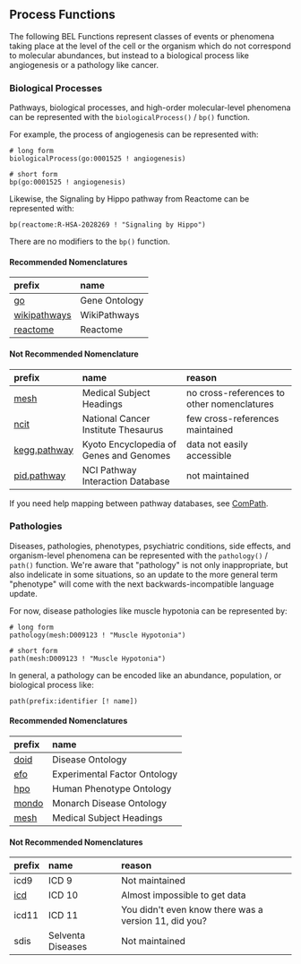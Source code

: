 ## Process Functions

The following BEL Functions represent classes of events or phenomena taking place at the level of the cell or the organism which do not correspond to molecular abundances, but instead to a biological process like angiogenesis or a pathology like cancer.

### Biological Processes

Pathways, biological processes, and high-order molecular-level phenomena can be represented with the `biologicalProcess()` / `bp()` function.

For example, the process of angiogenesis can be represented with:

```text
# long form
biologicalProcess(go:0001525 ! angiogenesis)

# short form
bp(go:0001525 ! angiogenesis)
```

Likewise, the Signaling by Hippo pathway from Reactome can be represented with:

```text
bp(reactome:R-HSA-2028269 ! "Signaling by Hippo")
```

There are no modifiers to the `bp()` function.

#### Recommended Nomenclatures

| prefix | name |
| :--- | :--- |
| [go](https://registry.identifiers.org/registry/go) | Gene Ontology |
| [wikipathways](https://registry.identifiers.org/registry/wikipathways) | WikiPathways |
| [reactome](https://registry.identifiers.org/registry/reactome) | Reactome |

#### Not Recommended Nomenclature

| prefix | name | reason |
| :--- | :--- | :--- |
| [mesh](https://registry.identifiers.org/registry/mesh) | Medical Subject Headings | no cross-references to other nomenclatures |
| [ncit](https://registry.identifiers.org/registry/ncit) | National Cancer Institute Thesaurus | few cross-references maintained |
| [kegg.pathway](https://registry.identifiers.org/registry/kegg.pathway) | Kyoto Encyclopedia of Genes and Genomes | data not easily accessible |
| [pid.pathway](https://registry.identifiers.org/registry/pid.pathway) | NCI Pathway Interaction Database | not maintained |

If you need help mapping between pathway databases, see [ComPath](https://www.nature.com/articles/s41540-018-0078-8).

### Pathologies

Diseases, pathologies, phenotypes, psychiatric conditions, side effects, and organism-level phenomena can be represented with the `pathology()` / `path()` function. We're aware that "pathology" is not only inappropriate, but also indelicate in some situations, so an update to the more general term "phenotype" will come with the next backwards-incompatible language update.

For now, disease pathologies like muscle hypotonia can be represented by:

```text
# long form
pathology(mesh:D009123 ! "Muscle Hypotonia")

# short form
path(mesh:D009123 ! "Muscle Hypotonia")
```

In general, a pathology can be encoded like an abundance, population, or biological process like:

```text
path(prefix:identifier [! name])
```

#### Recommended Nomenclatures

| prefix | name |
| :--- | :--- |
| [doid](https://registry.identifiers.org/registry/doid) | Disease Ontology |
| [efo](https://registry.identifiers.org/registry/efo) | Experimental Factor Ontology |
| [hpo](https://registry.identifiers.org/registry/hpo) | Human Phenotype Ontology |
| [mondo](https://registry.identifiers.org/registry/mondo) | Monarch Disease Ontology |
| [mesh](https://registry.identifiers.org/registry/mesh) | Medical Subject Headings |

#### Not Recommended Nomenclatures

| prefix | name | reason |
| :--- | :--- | :--- |
| icd9 | ICD 9 | Not maintained |
| [icd](https://registry.identifiers.org/registry/icd) | ICD 10 | Almost impossible to get data |
| icd11 | ICD 11 | You didn't even know there was a version 11, did you? |
| sdis | Selventa Diseases | Not maintained |

